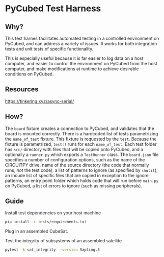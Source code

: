 # PyCubed Test Harness

## Why?

This test harnes facilitates automated testing in a controlled environment on PyCubed, and can address a variety of issues. It works for both integration tests and unit tests of specific functionality. 

This is especially useful because it is far easier to log data on a host computer, and easier to control the environment on PyCubed from the host computer, and make modifications at runtime to achieve desirable conditions on PyCubed.

## Resources

https://tinkering.xyz/async-serial/

## How?

The `board` fixture creates a connection to PyCubed, and validates that the board is mounted correctly. There is a hardcoded list of tests parametrizing the `name_of_test` fixture. This fixture is requested by the `test`. Because the fixture is parametrized, `test()` runs for each `name_of_test`. Each test folder has `src/` directory with files that will be copied onto PyCubed, and a optionally a `runner.py` which exports a `TestRunner` class. The `board.json` file specifies a number of configuration options, such as the name of the CIRCUITPY drive, name of the source directory (the code that normally runs, _not_ the test code), a list of patterns to ignore (as specified by `shutil`), an incude list of specific files that are copied in exception to the ignore patterns, an entry point folder which holds code that will run before `main.py` on PyCubed, a list of errors to ignore (such as missing peripherals).

## Guide

Install test dependencies on your host machine

```sh
pip install -r tests/requirements.txt
```

Plug in an assembled CubeSat.

Test the integrity of subsystems of an assembled satellite

```sh
pytest -k sat_integrity --version Sapling.3
```
